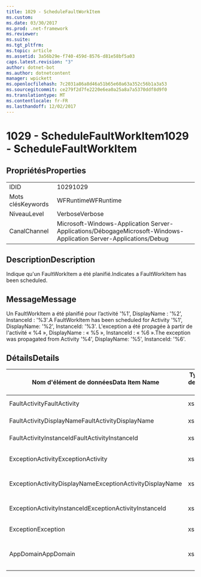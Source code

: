 ```yaml
---
title: 1029 - ScheduleFaultWorkItem
ms.custom: 
ms.date: 03/30/2017
ms.prod: .net-framework
ms.reviewer: 
ms.suite: 
ms.tgt_pltfrm: 
ms.topic: article
ms.assetid: 3a56b29e-f740-459d-8576-d81e58bf5a03
caps.latest.revision: "3"
author: dotnet-bot
ms.author: dotnetcontent
manager: wpickett
ms.openlocfilehash: 7c2031a86a8d46a51b65e60a63a352c56b1a3a53
ms.sourcegitcommit: ce279f2d7fe2220e6ea0a25a8a7a5370ddf8d9f0
ms.translationtype: MT
ms.contentlocale: fr-FR
ms.lasthandoff: 12/02/2017
---
```

# <a name="1029---schedulefaultworkitem"></a><span data-ttu-id="9d1a3-102">1029 - ScheduleFaultWorkItem</span><span class="sxs-lookup"><span data-stu-id="9d1a3-102">1029 - ScheduleFaultWorkItem</span></span>
## <a name="properties"></a><span data-ttu-id="9d1a3-103">Propriétés</span><span class="sxs-lookup"><span data-stu-id="9d1a3-103">Properties</span></span>  
  
|||  
|-|-|  
|<span data-ttu-id="9d1a3-104">ID</span><span class="sxs-lookup"><span data-stu-id="9d1a3-104">ID</span></span>|<span data-ttu-id="9d1a3-105">1029</span><span class="sxs-lookup"><span data-stu-id="9d1a3-105">1029</span></span>|  
|<span data-ttu-id="9d1a3-106">Mots clés</span><span class="sxs-lookup"><span data-stu-id="9d1a3-106">Keywords</span></span>|<span data-ttu-id="9d1a3-107">WFRuntime</span><span class="sxs-lookup"><span data-stu-id="9d1a3-107">WFRuntime</span></span>|  
|<span data-ttu-id="9d1a3-108">Niveau</span><span class="sxs-lookup"><span data-stu-id="9d1a3-108">Level</span></span>|<span data-ttu-id="9d1a3-109">Verbose</span><span class="sxs-lookup"><span data-stu-id="9d1a3-109">Verbose</span></span>|  
|<span data-ttu-id="9d1a3-110">Canal</span><span class="sxs-lookup"><span data-stu-id="9d1a3-110">Channel</span></span>|<span data-ttu-id="9d1a3-111">Microsoft-Windows-Application Server-Applications/Débogage</span><span class="sxs-lookup"><span data-stu-id="9d1a3-111">Microsoft-Windows-Application Server-Applications/Debug</span></span>|  
  
## <a name="description"></a><span data-ttu-id="9d1a3-112">Description</span><span class="sxs-lookup"><span data-stu-id="9d1a3-112">Description</span></span>  
 <span data-ttu-id="9d1a3-113">Indique qu'un FaultWorkItem a été planifié.</span><span class="sxs-lookup"><span data-stu-id="9d1a3-113">Indicates a FaultWorkItem has been scheduled.</span></span>  
  
## <a name="message"></a><span data-ttu-id="9d1a3-114">Message</span><span class="sxs-lookup"><span data-stu-id="9d1a3-114">Message</span></span>  
 <span data-ttu-id="9d1a3-115">Un FaultWorkItem a été planifié pour l’activité '%1', DisplayName : '%2', InstanceId : '%3'.</span><span class="sxs-lookup"><span data-stu-id="9d1a3-115">A FaultWorkItem has been scheduled for Activity '%1', DisplayName: '%2', InstanceId: '%3'.</span></span>  <span data-ttu-id="9d1a3-116">L'exception a été propagée à partir de l'activité « %4 », DisplayName : « %5 », InstanceId : « %6 ».</span><span class="sxs-lookup"><span data-stu-id="9d1a3-116">The exception was propagated from Activity '%4', DisplayName: '%5', InstanceId: '%6'.</span></span>  
  
## <a name="details"></a><span data-ttu-id="9d1a3-117">Détails</span><span class="sxs-lookup"><span data-stu-id="9d1a3-117">Details</span></span>  
  
|<span data-ttu-id="9d1a3-118">Nom d'élément de données</span><span class="sxs-lookup"><span data-stu-id="9d1a3-118">Data Item Name</span></span>|<span data-ttu-id="9d1a3-119">Type d'élément de données</span><span class="sxs-lookup"><span data-stu-id="9d1a3-119">Data Item Type</span></span>|<span data-ttu-id="9d1a3-120">Description</span><span class="sxs-lookup"><span data-stu-id="9d1a3-120">Description</span></span>|  
|--------------------|--------------------|-----------------|  
|<span data-ttu-id="9d1a3-121">FaultActivity</span><span class="sxs-lookup"><span data-stu-id="9d1a3-121">FaultActivity</span></span>|<span data-ttu-id="9d1a3-122">xs:string</span><span class="sxs-lookup"><span data-stu-id="9d1a3-122">xs:string</span></span>|<span data-ttu-id="9d1a3-123">Nom de type de l'activité d'erreur.</span><span class="sxs-lookup"><span data-stu-id="9d1a3-123">The type name of the fault activity.</span></span>|  
|<span data-ttu-id="9d1a3-124">FaultActivityDisplayName</span><span class="sxs-lookup"><span data-stu-id="9d1a3-124">FaultActivityDisplayName</span></span>|<span data-ttu-id="9d1a3-125">xs:string</span><span class="sxs-lookup"><span data-stu-id="9d1a3-125">xs:string</span></span>|<span data-ttu-id="9d1a3-126">Nom complet de l'activité d'erreur.</span><span class="sxs-lookup"><span data-stu-id="9d1a3-126">The display name of the fault activity.</span></span>|  
|<span data-ttu-id="9d1a3-127">FaultActivityInstanceId</span><span class="sxs-lookup"><span data-stu-id="9d1a3-127">FaultActivityInstanceId</span></span>|<span data-ttu-id="9d1a3-128">xs:string</span><span class="sxs-lookup"><span data-stu-id="9d1a3-128">xs:string</span></span>|<span data-ttu-id="9d1a3-129">ID d'instance de l'activité d'erreur.</span><span class="sxs-lookup"><span data-stu-id="9d1a3-129">The instance id of the fault activity.</span></span>|  
|<span data-ttu-id="9d1a3-130">ExceptionActivity</span><span class="sxs-lookup"><span data-stu-id="9d1a3-130">ExceptionActivity</span></span>|<span data-ttu-id="9d1a3-131">xs:string</span><span class="sxs-lookup"><span data-stu-id="9d1a3-131">xs:string</span></span>|<span data-ttu-id="9d1a3-132">Nom de type de l'activité qui a levé l'exception.</span><span class="sxs-lookup"><span data-stu-id="9d1a3-132">The type name of the activity that threw the exception.</span></span>|  
|<span data-ttu-id="9d1a3-133">ExceptionActivityDisplayName</span><span class="sxs-lookup"><span data-stu-id="9d1a3-133">ExceptionActivityDisplayName</span></span>|<span data-ttu-id="9d1a3-134">xs:string</span><span class="sxs-lookup"><span data-stu-id="9d1a3-134">xs:string</span></span>|<span data-ttu-id="9d1a3-135">Nom complet de l'activité qui a levé l'exception.</span><span class="sxs-lookup"><span data-stu-id="9d1a3-135">The display name of the activity that threw the exception.</span></span>|  
|<span data-ttu-id="9d1a3-136">ExceptionActivityInstanceId</span><span class="sxs-lookup"><span data-stu-id="9d1a3-136">ExceptionActivityInstanceId</span></span>|<span data-ttu-id="9d1a3-137">xs:string</span><span class="sxs-lookup"><span data-stu-id="9d1a3-137">xs:string</span></span>|<span data-ttu-id="9d1a3-138">ID d'instance de l'activité ayant levé l'exception.</span><span class="sxs-lookup"><span data-stu-id="9d1a3-138">The instance id of the activity that threw the exception.</span></span>|  
|<span data-ttu-id="9d1a3-139">Exception</span><span class="sxs-lookup"><span data-stu-id="9d1a3-139">Exception</span></span>|<span data-ttu-id="9d1a3-140">xs:string</span><span class="sxs-lookup"><span data-stu-id="9d1a3-140">xs:string</span></span>|<span data-ttu-id="9d1a3-141">Détails de l'exception</span><span class="sxs-lookup"><span data-stu-id="9d1a3-141">The exception details for the exception</span></span>|  
|<span data-ttu-id="9d1a3-142">AppDomain</span><span class="sxs-lookup"><span data-stu-id="9d1a3-142">AppDomain</span></span>|<span data-ttu-id="9d1a3-143">xs:string</span><span class="sxs-lookup"><span data-stu-id="9d1a3-143">xs:string</span></span>|<span data-ttu-id="9d1a3-144">Chaîne retournée par AppDomain.CurrentDomain.FriendlyName.</span><span class="sxs-lookup"><span data-stu-id="9d1a3-144">The string returned by AppDomain.CurrentDomain.FriendlyName.</span></span>|

